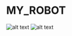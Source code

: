 # MY_ROBOT

![alt text](https://github.com/papanayo2/MY_ROBOT/blob/master/DSC01676.JPG)
![alt text](https://github.com/papanayo2/MY_ROBOT/blob/master/DSC01549.JPG)
